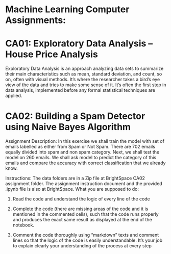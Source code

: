 # Machine Learning Computer Assignments:

# CA01: Exploratory Data Analysis – House Price Analysis

Exploratory Data Analysis is an approach analyzing data sets to summarize their main
characteristics such as mean, standard deviation, and count, so on, often with visual
methods. It’s where the researcher takes a bird’s eye view of the data and tries to make
some sense of it. It’s often the first step in data analysis, implemented before any formal
statistical techniques are applied.

# CA02: Building a Spam Detector using Naive Bayes Algorithm
	
Assignment Description: In this exercise we shall train the model with set of emails labelled as either from Spam
or Not Spam. There are 702 emails equally divided into spam and non spam category.
Next, we shall test the model on 260 emails. We shall ask model to predict the category
of this emails and compare the accuracy with correct classification that we already know.

Instructions: The data folders are in a Zip file at BrightSpace CA02 assignment folder. The assignment
instruction document and the provided .ipynb file is also at BrightSpace.
What you are supposed to do:

1. Read the code and understand the logic of every line of the code

2. Complete the code (there are missing areas of the code and it is mentioned in the
		commented cells), such that the code runs properly and produces the exact same
		result as displayed at the end of the notebook.

3. Comment the code thoroughly using “markdown” texts and comment lines so that
		the logic of the code is easily understandable. It’s your job to explain clearly your
		understanding of the process at every step
